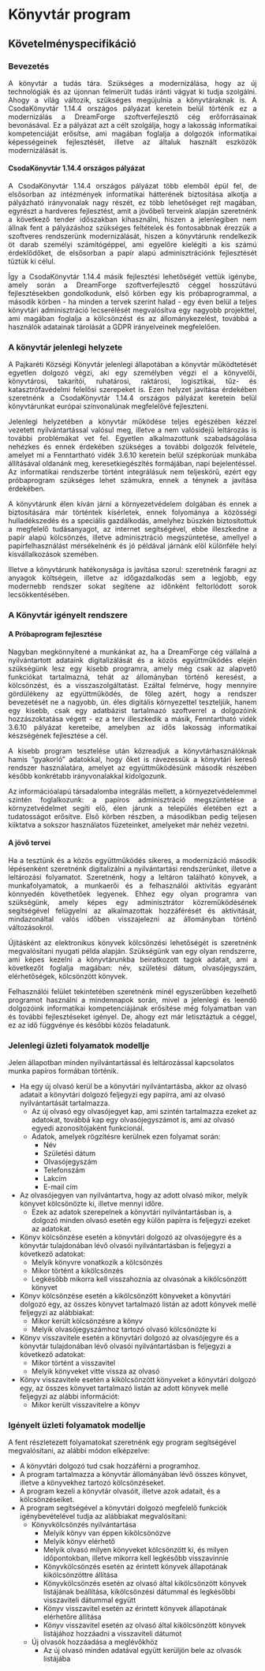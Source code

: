 # Könyvtár program
## Követelményspecifikáció

### Bevezetés
<p align="justify">A könyvtár a tudás tára. Szükséges a modernizálása, hogy az új technológiák és az újonnan felmerült tudás iránti vágyat ki tudja szolgálni. Ahogy a világ változik, szükséges megújulnia a könyvtáraknak is. A CsodaKönyvtár 1.14.4 országos pályázat keretein belül történik ez a modernizálás a DreamForge szoftverfejlesztő cég erőforrásainak bevonásával. Ez a pályázat azt a célt szolgálja, hogy a lakosság informatikai kompetenciáját erősítse, ami magában foglalja a dolgozók informatikai képességeinek fejlesztését, illetve az általuk használt eszközök modernizálását is.</p>

#### CsodaKönyvtár 1.14.4 országos pályázat
<p align="justify">A CsodaKönyvtár 1.14.4 országos pályázat több elemből épül fel, de elsősorban az intézmények informatikai hátterének biztosítása alkotja a pályázható irányvonalak nagy részét, ez több lehetőséget rejt magában, egyrészt a hardveres fejlesztést, amit a jövőbeli terveink alapján szeretnénk a következő tender időszakban kihasználni, hiszen a jelenlegiben nem állnak fent a pályázáshoz szükséges feltételek és fontosabbnak érezzük a szoftveres rendszerünk modernizálását, hiszen a könyvtárunk rendelkezik öt darab személyi számítógéppel, ami egyelőre kielégíti a kis számú érdeklődőket, de elsősorban a papír alapú adminisztrációnk fejlesztését tűztük ki célul.</p>

<p align="justify">Így a CsodaKönyvtár 1.14.4 másik fejlesztési lehetőségét vettük igénybe, amely során a DreamForge szoftverfejlesztő céggel hosszútávú fejlesztésekben gondolkodunk, első körben egy kis próbaprogrammal, a második körben - ha minden a tervek szerint halad - egy éven belül a teljes könyvtári adminisztráció lecserélését megvalósítva egy nagyobb projekttel, ami magában foglalja a kölcsönzést és az állománykezelést, továbbá a használók adatainak tárolását a GDPR irányelveinek megfelelően.</p>

### A könyvtár jelenlegi helyzete
<p align="justify">A Pajkaréti Községi Könyvtár jelenlegi állapotában a könyvtár működtetését egyetlen dolgozó végzi, aki egy személyben végzi el a könyvelői, könyvtárosi, takarítói, ruhatárosi, raktárosi, logisztikai, tűz- és katasztrófavédelmi felelősi szerepeket is. Ezen helyzet javítása érdekében szeretnénk a CsodaKönyvtár 1.14.4 országos pályázat keretein belül könyvtárunkat európai színvonalúnak megfelelővé fejleszteni.</p>

<p align="justify">Jelenlegi helyzetében a könyvtár működése teljes egészében kézzel vezetett nyilvántartással valósul meg, illetve a nem valósidejű leltározás is további problémákat vet fel. Egyetlen alkalmazottunk szabadságolása nehézkes és ennek érdekében szükséges a további dolgozók felvétele, amelyet mi a Fenntartható vidék 3.6.10 keretein belül szépkorúak munkába állításával oldanánk meg, keresetkiegészítés formájában, napi bejelentéssel. Az informatikai rendszerbe történt integrálásuk nem teljeskörű, ezért egy próbaprogram szükséges lehet számukra, ennek a ténynek a javítása érdekében.</p>

<p align="justify">A könyvtárunk élen kíván járni a környezetvédelem dolgában és ennek a biztosítására már történtek kísérletek, ennek folyománya a közösségi hulladékszedés és a speciális gazdálkodás, amelyhez büszkén biztosítottuk a megfelelő tudásanyagot, az internet segítségével, ebbe illeszkedne a papír alapú kölcsönzés, illetve adminisztráció megszüntetése, amellyel a papírfelhasználást mérsékelnénk és jó példával járnánk elöl különféle helyi kisvállalkozások szemében.</p>

<p align="justify">Illetve a könyvtárunk hatékonysága is javítása szorul: szeretnénk faragni az anyagok költségein, illetve az időgazdalkodás sem a legjobb, egy modernebb rendszer sokat segítene az időnként feltorlódott sorok lecsökkentésében.</p>

### A Könyvtár igényelt rendszere
#### A Próbaprogram fejlesztése
<p align="justify">Nagyban megkönnyítené a munkánkat az, ha a DreamForge cég vállalná a nyilvántartott adataink digitalizálását és a közös együttműködés elején szükségünk lesz egy kisebb programra, amely még csak az alapvető funkciókat tartalmazná, tehát az állományban történő keresést, a kölcsönzést, és a visszaszolgáltatást. Ezáltal felmérve, hogy mennyire gördülékeny az együttműködés, de főleg azért, hogy a rendszer bevezetését ne a nagyobb, ún. éles digitális környezettel teszteljük, hanem egy kisebb, csak egy adatbázist tartalmazó szoftverrel a dolgozóink hozzászoktatása végett - ez a terv illeszkedik a másik, Fenntartható vidék 3.6.10 pályázat kereteibe, amelyben az idős lakosság informatikai készségének fejlesztése a cél.</p>

<p align="justify">A kisebb program tesztelése után közreadjuk a könyvtárhasználóknak hamis “gyakorló” adatokkal, hogy őket is rávezessük a könyvtári kereső rendszer használatára, amelyet az együttműködésünk második részében később konkrétabb irányvonalakkal kidolgozunk.</p>

<p align="justify">Az információalapú társadalomba integrálás mellett, a környezetvédelemmel szintén foglalkozunk: a papíros adminisztráció megszüntetése a környzetvédelmet segíti elő, élen járunk a település életében ezt a tudatosságot erősítve. Első körben részben, a másodikban pedig teljesen kiiktatva a sokszor használatos füzeteinket, amelyeket már nehéz vezetni. </p>

#### A jövő tervei
<p align="justify">Ha a tesztünk és a közös együttműködés sikeres, a modernizáció második lépésenként szeretnénk digitalizálni a nyilvántartási rendszerünket, illetve a leltározási folyamatot. Szeretnénk, hogy a leltáron található könyvek, a munkafolyamatok, a munkaerői és a felhasználói aktivitás egyaránt könnyedén követhetőek legyenek. Ehhez egy olyan programra van szükségünk, amely képes egy adminisztrátor közreműködésének segítségével felügyelni az alkalmazottak hozzáférését és aktivitását, mindazonáltal valós időben visszajelezni az állományban történő változásokról.</p>

<p align="justify">Újításként az elektronikus könyvek kölcsönzési lehetőségét is szeretnénk megvalósítani nyugati példa alapján. Szükségünk van egy olyan rendszerre, ami képes kezelni a könyvtárunkba beiratkozott tagok adatait, ami a következőt foglalja magában: név, születési dátum, olvasójegyszám, elérhetőségek, kölcsönzött könyvek.</p>

<p align="justify">Felhasználói felület tekintetében szeretnénk minél egyszerűbben kezelhető programot használni a mindennapok során, mivel a jelenlegi és leendő dolgozóink informatikai kompetenciájának erősítése még folyamatban van és további fejlesztéseket igényel. De, ahogy ezt már letisztáztuk a céggel, ez az idő függvénye és későbbi közös feladatunk.</p>

### Jelenlegi üzleti folyamatok modellje
Jelen állapotban minden nyilvántartással és leltározással kapcsolatos munka papíros formában történik.
* Ha egy új olvasó kerül be a könyvtári nyilvántartásba, akkor az olvasó adatait a könyvtári dolgozó feljegyzi egy papírra, ami az olvasó nyilvántartását tartalmazza.
    * Az új olvasó egy olvasójegyet kap, ami szintén tartalmazza ezeket az adatokat, továbbá kap egy olvasójegyszámot is, ami az olvasó egyedi azonosítójaként funkcionál.
    * Adatok, amelyek rögzítésre kerülnek ezen folyamat során:
        * Név
        * Születési dátum
        * Olvasójegyszám
        * Telefonszám
        * Lakcím
        * E-mail cím
* Az olvasójegyen van nyilvántartva, hogy az adott olvasó mikor, melyik könyvet kölcsönözte ki, illetve mennyi időre.
    * Ezek az adatok szerepelnek a könyvtári nyilvántartásban is, a dolgozó minden olvasó esetén egy külön papírra is feljegyzi ezeket az adatokat.
* Könyv kölcsönzése esetén a könyvtári dolgozó az olvasójegyre és a könyvtár tulajdonában lévő olvasói nyilvántartásban is feljegyzi a következő adatokat:
    * Melyik könyvre vonatkozik a kölcsönzés
    * Mikor történt a kikölcsönzés
    * Legkésőbb mikorra kell visszahoznia az olvasónak a kikölcsönzött könyvet
* Könyv kölcsönzése esetén a kikölcsönzött könyveket a könyvtári dolgozó egy, az összes könyvet tartalmazó listán az adott könyvek mellé feljegyzi az alábbiakat:
    * Mikor került kölcsönzésre a könyv
    * Melyik olvasójegyszámhoz tartozó olvasó kölcsönözte ki
* Könyv visszavitele esetén a könyvtári dolgozó az olvasójegyre és a könyvtár tulajdonában lévő olvasói nyilvántartásban is feljegyzi a következő adatokat:
    * Mikor történt a visszavitel
    * Melyik könyveket vitte vissza az olvasó
* Könyv visszavitele esetén a kikölcsönzött könyveket a könyvtári dolgozó egy, az összes könyvet tartalmazó listán az adott könyvek mellé feljegyzi az alábbi információt:
    * Mikor került visszavitelre a könyv

### Igényelt üzleti folyamatok modellje
A fent részletezett folyamatokat szeretnénk egy program segítségével megvalósítani, az alábbi módon elképzelve:
* A könyvtári dolgozó tud csak hozzáférni a programhoz.
* A program tartalmazza a könyvtár állományában lévő összes könyvet, illetve a könyvekhez tartozó kölcsönzéseket.
* A program kezeli a könyvtár olvasóit, illetve azok adatait, és a kölcsönzéseiket.
* A program segítségével a könyvtári dolgozó megfelelő funkciók igénybevételével tudja az alábbiakat megvalósítani:
    * Könyvkölcsönzés nyilvántartása
        * Melyik könyv van éppen kikölcsönözve
        * Melyik könyv elérhető
        * Melyik olvasó milyen könyveket kölcsönzött ki, és milyen időpontokban, illetve mikorra kell legkésőbb visszavinnie
        * Könyvkölcsönzés esetén az érintett könyvek állapotának kikölcsönzöttre állítása
        * Könyvkölcsönzés esetén az olvasó által kikölcsönzött könyvek listájának beállítása, kikölcsönzési dátummal és legkésőbbi visszaviteli dátummal együtt
        * Könyv visszavitel esetén az érintett könyvek állapotának elérhetőre állítása
        * Könyv visszavitel esetén az olvasó által kikölcsönzött könyvek listájához hozzáadni a visszaviteli dátumot
    * Új olvasók hozzáadása a meglévőkhöz
        * Az új olvasó minden adatával együtt kerüljön bele az olvasók listájába